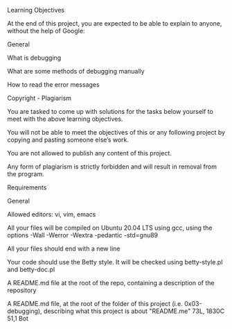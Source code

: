 






Learning Objectives

At the end of this project, you are expected to be able to explain to anyone, without the help of Google:



General

What is debugging

What are some methods of debugging manually

How to read the error messages

Copyright - Plagiarism

You are tasked to come up with solutions for the tasks below yourself to meet with the above learning objectives.

You will not be able to meet the objectives of this or any following project by copying and pasting someone else’s work.

You are not allowed to publish any content of this project.

Any form of plagiarism is strictly forbidden and will result in removal from the program.

Requirements

General

Allowed editors: vi, vim, emacs

All your files will be compiled on Ubuntu 20.04 LTS using gcc, using the options -Wall -Werror -Wextra -pedantic -std=gnu89

All your files should end with a new line

Your code should use the Betty style. It will be checked using betty-style.pl and betty-doc.pl

A README.md file at the root of the repo, containing a description of the repository

A README.md file, at the root of the folder of this project (i.e. 0x03-debugging), describing what this project is about
"README.me" 73L, 1830C                                                      51,1          Bot

